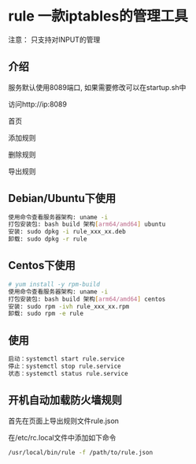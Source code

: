 # rule 一款iptables的管理工具
注意： 只支持对INPUT的管理

## 介绍

服务默认使用8089端口, 如果需要修改可以在startup.sh中

访问http://ip:8089

首页



添加规则



删除规则



导出规则



## Debian/Ubuntu下使用

```bash
使用命令查看服务器架构: uname -i
打包安装包: bash build 架构[arm64/amd64] ubuntu
安装: sudo dpkg -i rule_xxx_xx.deb
卸载: sudo dpkg -r rule
```

## Centos下使用

```bash
# yum install -y rpm-build
使用命令查看服务器架构: uname -i
打包安装包: bash build 架构[arm64/amd64] centos
安装: sudo rpm -ivh rule_xxx_xx.rpm
卸载: sudo rpm -e rule
```

## 使用

```bash
启动：systemctl start rule.service
停止：systemctl stop rule.service
状态：systemctl status rule.service
```

## 开机自动加载防火墙规则

首先在页面上导出规则文件rule.json

在/etc/rc.local文件中添加如下命令

```bash
/usr/local/bin/rule -f /path/to/rule.json
```

